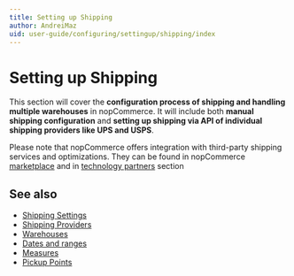 ```yaml
---
title: Setting up Shipping
author: AndreiMaz
uid: user-guide/configuring/settingup/shipping/index
---
```


# Setting up Shipping

This section will cover the **configuration process of shipping and handling multiple warehouses** in nopCommerce. It will include both **manual shipping configuration** and **setting up shipping via API of individual shipping providers like UPS and USPS**.

Please note that nopCommerce offers integration with third-party shipping services and optimizations. They can be found in nopCommerce [marketplace](http://www.nopcommerce.com/marketplace.aspx) and in [technology partners](http://www.nopcommerce.com/technologypartners.aspx) section

## See also

* [Shipping Settings](xref:user-guide/configuring/settingup/shipping/settings)
* [Shipping Providers](xref:user-guide/configuring/settingup/shipping/providers/index)
* [Warehouses](xref:user-guide/configuring/settingup/shipping/warehouses)
* [Dates and ranges](xref:user-guide/configuring/settingup/shipping/dates-ranges)
* [Measures](xref:user-guide/configuring/settingup/shipping/measures)
* [Pickup Points](xref:user-guide/configuring/settingup/shipping/pickup-Points)